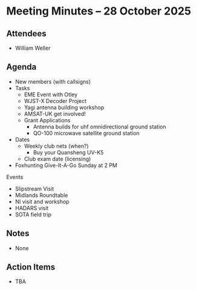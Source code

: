 # Meeting Minutes – 28 October 2025

## Attendees
- William Weller

## Agenda
- New members (with callsigns)
- Tasks
  - EME Event with Otley
  - WJST-X Decoder Project
  - Yagi antenna building workshop
  - AMSAT-UK get involved!
  - Grant Applications
    - Antenna builds for uhf omnidirectional ground station
    - QO-100 microwave satellite ground station
- Dates
  - Weekly club nets (when?)
    - Buy your Quansheng UV-K5 
  - Club exam date (licensing)
- Foxhunting Give-It-A-Go Sunday at 2 PM

Events
- Slipstream Visit
- Midlands Roundtable
- NI visit and workshop
- HADARS visit
- SOTA field trip

## Notes
- None

## Action Items
- TBA
